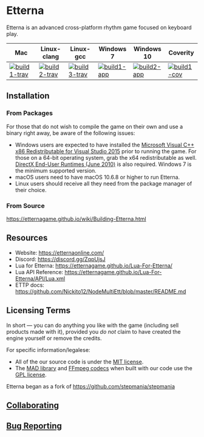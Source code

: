 Etterna
=========

Etterna is an advanced cross-platform rhythm game focused on keyboard play.

|       Mac         |       Linux-clang |       Linux-gcc   | Windows 7         | Windows 10        | Coverity          |
|-------------------|-------------------|-------------------|-------------------|-------------------|-------------------|
| [![build1-trav][]][build-link-travis] | [![build2-trav][]][build-link-travis] | [![build3-trav][]][build-link-travis] | [![build1-app][]][build-link-app] | [![build2-app][]][build-link-app] | [![build1-cov][]][build-link-cover] |

[build1-trav]: https://travis-matrix-badges.herokuapp.com/repos/etternagame/etterna/branches/develop/1
[build2-trav]: https://travis-matrix-badges.herokuapp.com/repos/etternagame/etterna/branches/develop/2
[build3-trav]: https://travis-matrix-badges.herokuapp.com/repos/etternagame/etterna/branches/develop/4
[build1-app]: https://appveyor-matrix-badges.herokuapp.com/repos/Nickito12/etterna/branch/develop/1
[build2-app]: https://appveyor-matrix-badges.herokuapp.com/repos/Nickito12/etterna/branch/develop/2
[build1-cov]: https://img.shields.io/coverity/scan/12978.svg
[build-link-travis]: https://travis-ci.org/etternagame/etterna
[build-link-app]: https://ci.appveyor.com/project/Nickito12/etterna
[build-link-cover]: https://scan.coverity.com/projects/etternagame-etterna

## Installation
### From Packages

For those that do not wish to compile the game on their own and use a binary right away, be aware of the following issues:

* Windows users are expected to have installed the [Microsoft Visual C++ x86 Redistributable for Visual Studio 2015](http://www.microsoft.com/en-us/download/details.aspx?id=48145) prior to running the game. For those on a 64-bit operating system, grab the x64 redistributable as well. [DirectX End-User Runtimes (June 2010)](http://www.microsoft.com/en-us/download/details.aspx?id=8109) is also required. Windows 7 is the minimum supported version.
* macOS users need to have macOS 10.6.8 or higher to run Etterna.
* Linux users should receive all they need from the package manager of their choice.

### From Source
https://etternagame.github.io/wiki/Building-Etterna.html


## Resources

* Website: https://etternaonline.com/
* Discord: https://discord.gg/ZqpUjsJ
* Lua for Etterna: https://etternagame.github.io/Lua-For-Etterna/
* Lua API Reference: https://etternagame.github.io/Lua-For-Etterna/API/Lua.xml
* ETTP docs: https://github.com/Nickito12/NodeMultiEtt/blob/master/README.md

## Licensing Terms

In short — you can do anything you like with the game (including sell products made with it), provided you *do not* claim to have created the engine yourself or remove the credits.

For specific information/legalese:

* All of the our source code is under the [MIT license](http://opensource.org/licenses/MIT).
* The [MAD library](http://www.underbit.com/products/mad/) and [FFmpeg codecs](https://www.ffmpeg.org/) when built with our code use the [GPL license](http://www.gnu.org).

Etterna began as a fork of https://github.com/stepmania/stepmania

## [Collaborating](https://github.com/etternagame/etterna/blob/master/Contributing.md)

## [Bug Reporting](https://github.com/etternagame/etterna/blob/master/Docs/Bugreporting.md)
